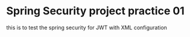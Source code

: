 # Spring Security project practice 01
this is to test the spring security for JWT with XML configuration